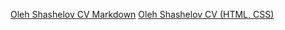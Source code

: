 [Oleh Shashelov CV Markdown](https://olehshashelov.github.io/rsschool-cv/cv)
[Oleh Shashelov CV (HTML, CSS)](https://olehshashelov.github.io/rsschool-cv/index.html)
